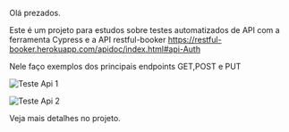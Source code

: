Olá prezados.

Este é um projeto para estudos sobre testes automatizados de API com a ferramenta Cypress e a API restful-booker 
https://restful-booker.herokuapp.com/apidoc/index.html#api-Auth

Nele faço exemplos dos principais endpoints GET,POST e PUT

![Teste Api 1](https://github.com/user-attachments/assets/9fc6f9dc-aa3b-4114-9596-977b99649746)

![Teste Api 2](https://github.com/user-attachments/assets/3174a23b-7e18-4888-be71-260a2e0ebced)

Veja mais detalhes no projeto.

